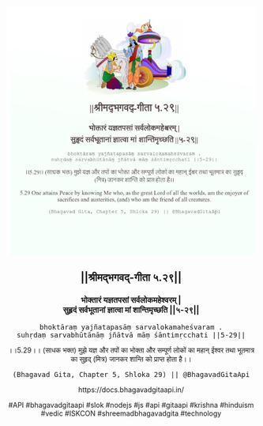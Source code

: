 <img src="../../asset/BG_5_29.png"/>
<center><h2>||श्रीमद्‍भगवद्‍-गीता ५.२९||</h2>
<h3>भोक्तारं यज्ञतपसां सर्वलोकमहेश्वरम् |<br/>सुहृदं सर्वभूतानां ज्ञात्वा मां शान्तिमृच्छति ||५-२९||</h3>
<pre>bhoktāraṃ yajñatapasāṃ sarvalokamaheśvaram .<br/>suhṛdaṃ sarvabhūtānāṃ jñātvā māṃ śāntimṛcchati ||5-29||</pre>
<p>।।5.29।। (साधक भक्त) मुझे यज्ञ और तपों का भोक्ता और सम्पूर्ण लोकों का महान् ईश्वर तथा भूतमात्र का सुहृद् (मित्र) जानकर शान्ति को प्राप्त होता है।।</p>
<pre>(Bhagavad Gita, Chapter 5, Shloka 29) || @BhagavadGitaApi</pre><p>https://docs.bhagavadgitaapi.in/</p><p>#API #bhagavadgitaapi #slok #nodejs #js #api #gitaapi #krishna #hinduism #vedic #ISKCON #shreemadbhagavadgita #technology</p></center>
